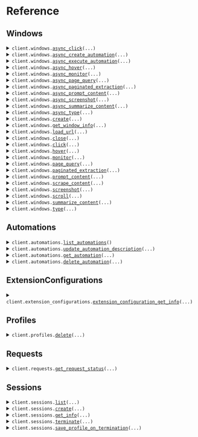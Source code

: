 # Reference
## Windows
<details><summary><code>client.windows.<a href="src/airtop/windows/client.py">async_click</a>(...)</code></summary>
<dl>
<dd>

#### 📝 Description

<dl>
<dd>

<dl>
<dd>

Execute a click interaction in a specific browser window asynchronously
</dd>
</dl>
</dd>
</dl>

#### 🔌 Usage

<dl>
<dd>

<dl>
<dd>

```python
from airtop import Airtop

client = Airtop(
    api_key="YOUR_API_KEY",
)
client.windows.async_click(
    session_id="6aac6f73-bd89-4a76-ab32-5a6c422e8b0b",
    window_id="0334da2a-91b0-42c5-6156-76a5eba87430",
    element_description="The login button",
)

```
</dd>
</dl>
</dd>
</dl>

#### ⚙️ Parameters

<dl>
<dd>

<dl>
<dd>

**session_id:** `str` — The session id for the window.
    
</dd>
</dl>

<dl>
<dd>

**window_id:** `str` — The Airtop window id of the browser window.
    
</dd>
</dl>

<dl>
<dd>

**element_description:** `str` — A natural language description of the element to click.
    
</dd>
</dl>

<dl>
<dd>

**async_:** `typing.Optional[AsyncConfig]` — Async configuration options.
    
</dd>
</dl>

<dl>
<dd>

**client_request_id:** `typing.Optional[str]` 
    
</dd>
</dl>

<dl>
<dd>

**configuration:** `typing.Optional[ClickConfig]` — Request configuration
    
</dd>
</dl>

<dl>
<dd>

**cost_threshold_credits:** `typing.Optional[int]` — A credit threshold that, once exceeded, will cause the operation to be cancelled. Note that this is *not* a hard limit, but a threshold that is checked periodically during the course of fulfilling the request. A default threshold is used if not specified, but you can use this option to increase or decrease as needed. Set to 0 to disable this feature entirely (not recommended).
    
</dd>
</dl>

<dl>
<dd>

**time_threshold_seconds:** `typing.Optional[int]` 

A time threshold in seconds that, once exceeded, will cause the operation to be cancelled. Note that this is *not* a hard limit, but a threshold that is checked periodically during the course of fulfilling the request. A default threshold is used if not specified, but you can use this option to increase or decrease as needed. Set to 0 to disable this feature entirely (not recommended).

This setting does not extend the maximum session duration provided at the time of session creation.
    
</dd>
</dl>

<dl>
<dd>

**wait_for_navigation:** `typing.Optional[bool]` — If true, Airtop AI will wait for the navigation to complete after clicking the element.
    
</dd>
</dl>

<dl>
<dd>

**request_options:** `typing.Optional[RequestOptions]` — Request-specific configuration.
    
</dd>
</dl>
</dd>
</dl>


</dd>
</dl>
</details>

<details><summary><code>client.windows.<a href="src/airtop/windows/client.py">async_create_automation</a>(...)</code></summary>
<dl>
<dd>

#### 📝 Description

<dl>
<dd>

<dl>
<dd>

Create an automation of a browser window asynchronously
</dd>
</dl>
</dd>
</dl>

#### 🔌 Usage

<dl>
<dd>

<dl>
<dd>

```python
from airtop import Airtop

client = Airtop(
    api_key="YOUR_API_KEY",
)
client.windows.async_create_automation(
    session_id="6aac6f73-bd89-4a76-ab32-5a6c422e8b0b",
    window_id="0334da2a-91b0-42c5-6156-76a5eba87430",
)

```
</dd>
</dl>
</dd>
</dl>

#### ⚙️ Parameters

<dl>
<dd>

<dl>
<dd>

**session_id:** `str` — The session id for the window.
    
</dd>
</dl>

<dl>
<dd>

**window_id:** `str` — The Airtop window id of the browser window.
    
</dd>
</dl>

<dl>
<dd>

**async_:** `typing.Optional[AsyncConfig]` — Async configuration options.
    
</dd>
</dl>

<dl>
<dd>

**client_request_id:** `typing.Optional[str]` 
    
</dd>
</dl>

<dl>
<dd>

**configuration:** `typing.Optional[CreateAutomationRequestBodyConfiguration]` — Request configuration
    
</dd>
</dl>

<dl>
<dd>

**cost_threshold_credits:** `typing.Optional[int]` — A credit threshold that, once exceeded, will cause the operation to be cancelled. Note that this is *not* a hard limit, but a threshold that is checked periodically during the course of fulfilling the request. A default threshold is used if not specified, but you can use this option to increase or decrease as needed. Set to 0 to disable this feature entirely (not recommended).
    
</dd>
</dl>

<dl>
<dd>

**time_threshold_seconds:** `typing.Optional[int]` 

A time threshold in seconds that, once exceeded, will cause the operation to be cancelled. Note that this is *not* a hard limit, but a threshold that is checked periodically during the course of fulfilling the request. A default threshold is used if not specified, but you can use this option to increase or decrease as needed. Set to 0 to disable this feature entirely (not recommended).

This setting does not extend the maximum session duration provided at the time of session creation.
    
</dd>
</dl>

<dl>
<dd>

**request_options:** `typing.Optional[RequestOptions]` — Request-specific configuration.
    
</dd>
</dl>
</dd>
</dl>


</dd>
</dl>
</details>

<details><summary><code>client.windows.<a href="src/airtop/windows/client.py">async_execute_automation</a>(...)</code></summary>
<dl>
<dd>

#### 📝 Description

<dl>
<dd>

<dl>
<dd>

Execute an automation of a browser window asynchronously
</dd>
</dl>
</dd>
</dl>

#### 🔌 Usage

<dl>
<dd>

<dl>
<dd>

```python
from airtop import Airtop

client = Airtop(
    api_key="YOUR_API_KEY",
)
client.windows.async_execute_automation(
    session_id="6aac6f73-bd89-4a76-ab32-5a6c422e8b0b",
    window_id="0334da2a-91b0-42c5-6156-76a5eba87430",
    automation_id="automationId",
)

```
</dd>
</dl>
</dd>
</dl>

#### ⚙️ Parameters

<dl>
<dd>

<dl>
<dd>

**session_id:** `str` — The session id for the window.
    
</dd>
</dl>

<dl>
<dd>

**window_id:** `str` — The Airtop window id of the browser window.
    
</dd>
</dl>

<dl>
<dd>

**automation_id:** `str` — The ID of the automation to execute
    
</dd>
</dl>

<dl>
<dd>

**async_:** `typing.Optional[AsyncConfig]` — Async configuration options.
    
</dd>
</dl>

<dl>
<dd>

**client_request_id:** `typing.Optional[str]` 
    
</dd>
</dl>

<dl>
<dd>

**cost_threshold_credits:** `typing.Optional[int]` — A credit threshold that, once exceeded, will cause the operation to be cancelled. Note that this is *not* a hard limit, but a threshold that is checked periodically during the course of fulfilling the request. A default threshold is used if not specified, but you can use this option to increase or decrease as needed. Set to 0 to disable this feature entirely (not recommended).
    
</dd>
</dl>

<dl>
<dd>

**parameters:** `typing.Optional[typing.Dict[str, typing.Optional[typing.Any]]]` — Optional parameters to pass to the automation execution
    
</dd>
</dl>

<dl>
<dd>

**time_threshold_seconds:** `typing.Optional[int]` 

A time threshold in seconds that, once exceeded, will cause the operation to be cancelled. Note that this is *not* a hard limit, but a threshold that is checked periodically during the course of fulfilling the request. A default threshold is used if not specified, but you can use this option to increase or decrease as needed. Set to 0 to disable this feature entirely (not recommended).

This setting does not extend the maximum session duration provided at the time of session creation.
    
</dd>
</dl>

<dl>
<dd>

**request_options:** `typing.Optional[RequestOptions]` — Request-specific configuration.
    
</dd>
</dl>
</dd>
</dl>


</dd>
</dl>
</details>

<details><summary><code>client.windows.<a href="src/airtop/windows/client.py">async_hover</a>(...)</code></summary>
<dl>
<dd>

#### 🔌 Usage

<dl>
<dd>

<dl>
<dd>

```python
from airtop import Airtop

client = Airtop(
    api_key="YOUR_API_KEY",
)
client.windows.async_hover(
    session_id="6aac6f73-bd89-4a76-ab32-5a6c422e8b0b",
    window_id="0334da2a-91b0-42c5-6156-76a5eba87430",
    element_description="The search box input in the top right corner",
)

```
</dd>
</dl>
</dd>
</dl>

#### ⚙️ Parameters

<dl>
<dd>

<dl>
<dd>

**session_id:** `str` — The session id for the window.
    
</dd>
</dl>

<dl>
<dd>

**window_id:** `str` — The Airtop window id of the browser window.
    
</dd>
</dl>

<dl>
<dd>

**element_description:** `str` — A natural language description of where to hover (e.g. 'the search box', 'username field'). The interaction will be aborted if the target element cannot be found.
    
</dd>
</dl>

<dl>
<dd>

**async_:** `typing.Optional[AsyncConfig]` — Async configuration options.
    
</dd>
</dl>

<dl>
<dd>

**client_request_id:** `typing.Optional[str]` 
    
</dd>
</dl>

<dl>
<dd>

**configuration:** `typing.Optional[MicroInteractionConfig]` — Request configuration
    
</dd>
</dl>

<dl>
<dd>

**cost_threshold_credits:** `typing.Optional[int]` — A credit threshold that, once exceeded, will cause the operation to be cancelled. Note that this is *not* a hard limit, but a threshold that is checked periodically during the course of fulfilling the request. A default threshold is used if not specified, but you can use this option to increase or decrease as needed. Set to 0 to disable this feature entirely (not recommended).
    
</dd>
</dl>

<dl>
<dd>

**time_threshold_seconds:** `typing.Optional[int]` 

A time threshold in seconds that, once exceeded, will cause the operation to be cancelled. Note that this is *not* a hard limit, but a threshold that is checked periodically during the course of fulfilling the request. A default threshold is used if not specified, but you can use this option to increase or decrease as needed. Set to 0 to disable this feature entirely (not recommended).

This setting does not extend the maximum session duration provided at the time of session creation.
    
</dd>
</dl>

<dl>
<dd>

**request_options:** `typing.Optional[RequestOptions]` — Request-specific configuration.
    
</dd>
</dl>
</dd>
</dl>


</dd>
</dl>
</details>

<details><summary><code>client.windows.<a href="src/airtop/windows/client.py">async_monitor</a>(...)</code></summary>
<dl>
<dd>

#### 🔌 Usage

<dl>
<dd>

<dl>
<dd>

```python
from airtop import Airtop

client = Airtop(
    api_key="YOUR_API_KEY",
)
client.windows.async_monitor(
    session_id="6aac6f73-bd89-4a76-ab32-5a6c422e8b0b",
    window_id="0334da2a-91b0-42c5-6156-76a5eba87430",
)

```
</dd>
</dl>
</dd>
</dl>

#### ⚙️ Parameters

<dl>
<dd>

<dl>
<dd>

**session_id:** `str` — The session id for the window.
    
</dd>
</dl>

<dl>
<dd>

**window_id:** `str` — The Airtop window id of the browser window.
    
</dd>
</dl>

<dl>
<dd>

**async_:** `typing.Optional[AsyncConfig]` — Async configuration options.
    
</dd>
</dl>

<dl>
<dd>

**client_request_id:** `typing.Optional[str]` 
    
</dd>
</dl>

<dl>
<dd>

**condition:** `typing.Optional[str]` — A natural language description of the condition to monitor for in the browser window. Required when monitorType is 'interval'.
    
</dd>
</dl>

<dl>
<dd>

**configuration:** `typing.Optional[MonitorConfig]` — Monitor configuration. If not specified, defaults to an interval monitor with a 5 second interval.
    
</dd>
</dl>

<dl>
<dd>

**cost_threshold_credits:** `typing.Optional[int]` — A credit threshold that, once exceeded, will cause the operation to be cancelled. Note that this is *not* a hard limit, but a threshold that is checked periodically during the course of fulfilling the request. A default threshold is used if not specified, but you can use this option to increase or decrease as needed. Set to 0 to disable this feature entirely (not recommended).
    
</dd>
</dl>

<dl>
<dd>

**selector:** `typing.Optional[str]` — The selector to wait for. Required when monitorType is 'selector'.
    
</dd>
</dl>

<dl>
<dd>

**time_threshold_seconds:** `typing.Optional[int]` 

A time threshold in seconds that, once exceeded, will cause the operation to be cancelled. Note that this is *not* a hard limit, but a threshold that is checked periodically during the course of fulfilling the request. A default threshold is used if not specified, but you can use this option to increase or decrease as needed. Set to 0 to disable this feature entirely (not recommended).

This setting does not extend the maximum session duration provided at the time of session creation.
    
</dd>
</dl>

<dl>
<dd>

**request_options:** `typing.Optional[RequestOptions]` — Request-specific configuration.
    
</dd>
</dl>
</dd>
</dl>


</dd>
</dl>
</details>

<details><summary><code>client.windows.<a href="src/airtop/windows/client.py">async_page_query</a>(...)</code></summary>
<dl>
<dd>

#### 🔌 Usage

<dl>
<dd>

<dl>
<dd>

```python
from airtop import Airtop

client = Airtop(
    api_key="YOUR_API_KEY",
)
client.windows.async_page_query(
    session_id="6aac6f73-bd89-4a76-ab32-5a6c422e8b0b",
    window_id="0334da2a-91b0-42c5-6156-76a5eba87430",
    prompt="What is the main idea of this page?",
)

```
</dd>
</dl>
</dd>
</dl>

#### ⚙️ Parameters

<dl>
<dd>

<dl>
<dd>

**session_id:** `str` — The session id for the window.
    
</dd>
</dl>

<dl>
<dd>

**window_id:** `str` — The Airtop window id of the browser window.
    
</dd>
</dl>

<dl>
<dd>

**prompt:** `str` — The prompt to submit about the content in the browser window.
    
</dd>
</dl>

<dl>
<dd>

**async_:** `typing.Optional[AsyncConfig]` — Async configuration options.
    
</dd>
</dl>

<dl>
<dd>

**client_request_id:** `typing.Optional[str]` 
    
</dd>
</dl>

<dl>
<dd>

**configuration:** `typing.Optional[PageQueryConfig]` — Request configuration
    
</dd>
</dl>

<dl>
<dd>

**cost_threshold_credits:** `typing.Optional[int]` — A credit threshold that, once exceeded, will cause the operation to be cancelled. Note that this is *not* a hard limit, but a threshold that is checked periodically during the course of fulfilling the request. A default threshold is used if not specified, but you can use this option to increase or decrease as needed. Set to 0 to disable this feature entirely (not recommended).
    
</dd>
</dl>

<dl>
<dd>

**follow_pagination_links:** `typing.Optional[bool]` — Make a best effort attempt to load more content items than are originally displayed on the page, e.g. by following pagination links, clicking controls to load more content, utilizing infinite scrolling, etc. This can be quite a bit more costly, but may be necessary for sites that require additional interaction to show the needed results. You can provide constraints in your prompt (e.g. on the total number of pages or results to consider).
    
</dd>
</dl>

<dl>
<dd>

**time_threshold_seconds:** `typing.Optional[int]` 

A time threshold in seconds that, once exceeded, will cause the operation to be cancelled. Note that this is *not* a hard limit, but a threshold that is checked periodically during the course of fulfilling the request. A default threshold is used if not specified, but you can use this option to increase or decrease as needed. Set to 0 to disable this feature entirely (not recommended).

This setting does not extend the maximum session duration provided at the time of session creation.
    
</dd>
</dl>

<dl>
<dd>

**request_options:** `typing.Optional[RequestOptions]` — Request-specific configuration.
    
</dd>
</dl>
</dd>
</dl>


</dd>
</dl>
</details>

<details><summary><code>client.windows.<a href="src/airtop/windows/client.py">async_paginated_extraction</a>(...)</code></summary>
<dl>
<dd>

#### 🔌 Usage

<dl>
<dd>

<dl>
<dd>

```python
from airtop import Airtop

client = Airtop(
    api_key="YOUR_API_KEY",
)
client.windows.async_paginated_extraction(
    session_id="6aac6f73-bd89-4a76-ab32-5a6c422e8b0b",
    window_id="0334da2a-91b0-42c5-6156-76a5eba87430",
    prompt="This site contains a list of results about <provide details about the list>. Navigate through 3 pages of results and return the title and <provide details about the data you want to extract> about each result in this list.",
)

```
</dd>
</dl>
</dd>
</dl>

#### ⚙️ Parameters

<dl>
<dd>

<dl>
<dd>

**session_id:** `str` — The session id for the window.
    
</dd>
</dl>

<dl>
<dd>

**window_id:** `str` — The Airtop window id of the browser window.
    
</dd>
</dl>

<dl>
<dd>

**prompt:** `str` — A prompt providing the Airtop AI model with additional direction or constraints about the page and the details you want to extract from the page.
    
</dd>
</dl>

<dl>
<dd>

**async_:** `typing.Optional[AsyncConfig]` — Async configuration options.
    
</dd>
</dl>

<dl>
<dd>

**client_request_id:** `typing.Optional[str]` 
    
</dd>
</dl>

<dl>
<dd>

**configuration:** `typing.Optional[PaginatedExtractionConfig]` — Request configuration
    
</dd>
</dl>

<dl>
<dd>

**cost_threshold_credits:** `typing.Optional[int]` — A credit threshold that, once exceeded, will cause the operation to be cancelled. Note that this is *not* a hard limit, but a threshold that is checked periodically during the course of fulfilling the request. A default threshold is used if not specified, but you can use this option to increase or decrease as needed. Set to 0 to disable this feature entirely (not recommended).
    
</dd>
</dl>

<dl>
<dd>

**time_threshold_seconds:** `typing.Optional[int]` 

A time threshold in seconds that, once exceeded, will cause the operation to be cancelled. Note that this is *not* a hard limit, but a threshold that is checked periodically during the course of fulfilling the request. A default threshold is used if not specified, but you can use this option to increase or decrease as needed. Set to 0 to disable this feature entirely (not recommended).

This setting does not extend the maximum session duration provided at the time of session creation.
    
</dd>
</dl>

<dl>
<dd>

**request_options:** `typing.Optional[RequestOptions]` — Request-specific configuration.
    
</dd>
</dl>
</dd>
</dl>


</dd>
</dl>
</details>

<details><summary><code>client.windows.<a href="src/airtop/windows/client.py">async_prompt_content</a>(...)</code></summary>
<dl>
<dd>

#### 📝 Description

<dl>
<dd>

<dl>
<dd>

This endpoint is deprecated. Please use the `pageQuery` endpoint instead.
</dd>
</dl>
</dd>
</dl>

#### 🔌 Usage

<dl>
<dd>

<dl>
<dd>

```python
from airtop import Airtop

client = Airtop(
    api_key="YOUR_API_KEY",
)
client.windows.async_prompt_content(
    session_id="6aac6f73-bd89-4a76-ab32-5a6c422e8b0b",
    window_id="0334da2a-91b0-42c5-6156-76a5eba87430",
    prompt="What is the main idea of this page?",
)

```
</dd>
</dl>
</dd>
</dl>

#### ⚙️ Parameters

<dl>
<dd>

<dl>
<dd>

**session_id:** `str` — The session id for the window.
    
</dd>
</dl>

<dl>
<dd>

**window_id:** `str` — The Airtop window id of the browser window.
    
</dd>
</dl>

<dl>
<dd>

**prompt:** `str` — The prompt to submit about the content in the browser window.
    
</dd>
</dl>

<dl>
<dd>

**async_:** `typing.Optional[AsyncConfig]` — Async configuration options.
    
</dd>
</dl>

<dl>
<dd>

**client_request_id:** `typing.Optional[str]` 
    
</dd>
</dl>

<dl>
<dd>

**configuration:** `typing.Optional[PageQueryConfig]` — Request configuration
    
</dd>
</dl>

<dl>
<dd>

**cost_threshold_credits:** `typing.Optional[int]` — A credit threshold that, once exceeded, will cause the operation to be cancelled. Note that this is *not* a hard limit, but a threshold that is checked periodically during the course of fulfilling the request. A default threshold is used if not specified, but you can use this option to increase or decrease as needed. Set to 0 to disable this feature entirely (not recommended).
    
</dd>
</dl>

<dl>
<dd>

**follow_pagination_links:** `typing.Optional[bool]` — Make a best effort attempt to load more content items than are originally displayed on the page, e.g. by following pagination links, clicking controls to load more content, utilizing infinite scrolling, etc. This can be quite a bit more costly, but may be necessary for sites that require additional interaction to show the needed results. You can provide constraints in your prompt (e.g. on the total number of pages or results to consider).
    
</dd>
</dl>

<dl>
<dd>

**time_threshold_seconds:** `typing.Optional[int]` 

A time threshold in seconds that, once exceeded, will cause the operation to be cancelled. Note that this is *not* a hard limit, but a threshold that is checked periodically during the course of fulfilling the request. A default threshold is used if not specified, but you can use this option to increase or decrease as needed. Set to 0 to disable this feature entirely (not recommended).

This setting does not extend the maximum session duration provided at the time of session creation.
    
</dd>
</dl>

<dl>
<dd>

**request_options:** `typing.Optional[RequestOptions]` — Request-specific configuration.
    
</dd>
</dl>
</dd>
</dl>


</dd>
</dl>
</details>

<details><summary><code>client.windows.<a href="src/airtop/windows/client.py">async_screenshot</a>(...)</code></summary>
<dl>
<dd>

#### 📝 Description

<dl>
<dd>

<dl>
<dd>

Take a screenshot of the current viewport of a browser window asynchronously
</dd>
</dl>
</dd>
</dl>

#### 🔌 Usage

<dl>
<dd>

<dl>
<dd>

```python
from airtop import Airtop

client = Airtop(
    api_key="YOUR_API_KEY",
)
client.windows.async_screenshot(
    session_id="6aac6f73-bd89-4a76-ab32-5a6c422e8b0b",
    window_id="0334da2a-91b0-42c5-6156-76a5eba87430",
)

```
</dd>
</dl>
</dd>
</dl>

#### ⚙️ Parameters

<dl>
<dd>

<dl>
<dd>

**session_id:** `str` — The session id for the window.
    
</dd>
</dl>

<dl>
<dd>

**window_id:** `str` — The Airtop window id of the browser window.
    
</dd>
</dl>

<dl>
<dd>

**async_:** `typing.Optional[AsyncConfig]` — Async configuration options.
    
</dd>
</dl>

<dl>
<dd>

**client_request_id:** `typing.Optional[str]` 
    
</dd>
</dl>

<dl>
<dd>

**configuration:** `typing.Optional[ScreenshotRequestConfig]` — Request configuration
    
</dd>
</dl>

<dl>
<dd>

**cost_threshold_credits:** `typing.Optional[int]` — A credit threshold that, once exceeded, will cause the operation to be cancelled. Note that this is *not* a hard limit, but a threshold that is checked periodically during the course of fulfilling the request. A default threshold is used if not specified, but you can use this option to increase or decrease as needed. Set to 0 to disable this feature entirely (not recommended).
    
</dd>
</dl>

<dl>
<dd>

**time_threshold_seconds:** `typing.Optional[int]` 

A time threshold in seconds that, once exceeded, will cause the operation to be cancelled. Note that this is *not* a hard limit, but a threshold that is checked periodically during the course of fulfilling the request. A default threshold is used if not specified, but you can use this option to increase or decrease as needed. Set to 0 to disable this feature entirely (not recommended).

This setting does not extend the maximum session duration provided at the time of session creation.
    
</dd>
</dl>

<dl>
<dd>

**request_options:** `typing.Optional[RequestOptions]` — Request-specific configuration.
    
</dd>
</dl>
</dd>
</dl>


</dd>
</dl>
</details>

<details><summary><code>client.windows.<a href="src/airtop/windows/client.py">async_summarize_content</a>(...)</code></summary>
<dl>
<dd>

#### 📝 Description

<dl>
<dd>

<dl>
<dd>

This endpoint is deprecated. Please use the `pageQuery` endpoint and ask for a summary in the prompt instead.
</dd>
</dl>
</dd>
</dl>

#### 🔌 Usage

<dl>
<dd>

<dl>
<dd>

```python
from airtop import Airtop

client = Airtop(
    api_key="YOUR_API_KEY",
)
client.windows.async_summarize_content(
    session_id="6aac6f73-bd89-4a76-ab32-5a6c422e8b0b",
    window_id="0334da2a-91b0-42c5-6156-76a5eba87430",
)

```
</dd>
</dl>
</dd>
</dl>

#### ⚙️ Parameters

<dl>
<dd>

<dl>
<dd>

**session_id:** `str` — The session id for the window.
    
</dd>
</dl>

<dl>
<dd>

**window_id:** `str` — The Airtop window id of the browser window to summarize.
    
</dd>
</dl>

<dl>
<dd>

**async_:** `typing.Optional[AsyncConfig]` — Async configuration options.
    
</dd>
</dl>

<dl>
<dd>

**client_request_id:** `typing.Optional[str]` 
    
</dd>
</dl>

<dl>
<dd>

**configuration:** `typing.Optional[SummaryConfig]` — Request configuration
    
</dd>
</dl>

<dl>
<dd>

**cost_threshold_credits:** `typing.Optional[int]` — A credit threshold that, once exceeded, will cause the operation to be cancelled. Note that this is *not* a hard limit, but a threshold that is checked periodically during the course of fulfilling the request. A default threshold is used if not specified, but you can use this option to increase or decrease as needed. Set to 0 to disable this feature entirely (not recommended).
    
</dd>
</dl>

<dl>
<dd>

**prompt:** `typing.Optional[str]` — An optional prompt providing the Airtop AI model with additional direction or constraints about the summary (such as desired length).
    
</dd>
</dl>

<dl>
<dd>

**time_threshold_seconds:** `typing.Optional[int]` 

A time threshold in seconds that, once exceeded, will cause the operation to be cancelled. Note that this is *not* a hard limit, but a threshold that is checked periodically during the course of fulfilling the request. A default threshold is used if not specified, but you can use this option to increase or decrease as needed. Set to 0 to disable this feature entirely (not recommended).

This setting does not extend the maximum session duration provided at the time of session creation.
    
</dd>
</dl>

<dl>
<dd>

**request_options:** `typing.Optional[RequestOptions]` — Request-specific configuration.
    
</dd>
</dl>
</dd>
</dl>


</dd>
</dl>
</details>

<details><summary><code>client.windows.<a href="src/airtop/windows/client.py">async_type</a>(...)</code></summary>
<dl>
<dd>

#### 🔌 Usage

<dl>
<dd>

<dl>
<dd>

```python
from airtop import Airtop

client = Airtop(
    api_key="YOUR_API_KEY",
)
client.windows.async_type(
    session_id="6aac6f73-bd89-4a76-ab32-5a6c422e8b0b",
    window_id="0334da2a-91b0-42c5-6156-76a5eba87430",
    text="Example text",
)

```
</dd>
</dl>
</dd>
</dl>

#### ⚙️ Parameters

<dl>
<dd>

<dl>
<dd>

**session_id:** `str` — The session id for the window.
    
</dd>
</dl>

<dl>
<dd>

**window_id:** `str` — The Airtop window id of the browser window.
    
</dd>
</dl>

<dl>
<dd>

**text:** `str` — The text to type into the browser window.
    
</dd>
</dl>

<dl>
<dd>

**async_:** `typing.Optional[AsyncConfig]` — Async configuration options.
    
</dd>
</dl>

<dl>
<dd>

**clear_input_field:** `typing.Optional[bool]` — If true, and an HTML input field is active, clears the input field before typing the text.
    
</dd>
</dl>

<dl>
<dd>

**client_request_id:** `typing.Optional[str]` 
    
</dd>
</dl>

<dl>
<dd>

**configuration:** `typing.Optional[MicroInteractionConfig]` — Request configuration
    
</dd>
</dl>

<dl>
<dd>

**cost_threshold_credits:** `typing.Optional[int]` — A credit threshold that, once exceeded, will cause the operation to be cancelled. Note that this is *not* a hard limit, but a threshold that is checked periodically during the course of fulfilling the request. A default threshold is used if not specified, but you can use this option to increase or decrease as needed. Set to 0 to disable this feature entirely (not recommended).
    
</dd>
</dl>

<dl>
<dd>

**element_description:** `typing.Optional[str]` — A natural language description of where to type (e.g. 'the search box', 'username field'). The interaction will be aborted if the target element cannot be found.
    
</dd>
</dl>

<dl>
<dd>

**press_enter_key:** `typing.Optional[bool]` — If true, simulates pressing the Enter key after typing the text.
    
</dd>
</dl>

<dl>
<dd>

**press_tab_key:** `typing.Optional[bool]` — If true, simulates pressing the Tab key after typing the text. Note that the tab key will be pressed after the Enter key if both options are configured.
    
</dd>
</dl>

<dl>
<dd>

**time_threshold_seconds:** `typing.Optional[int]` 

A time threshold in seconds that, once exceeded, will cause the operation to be cancelled. Note that this is *not* a hard limit, but a threshold that is checked periodically during the course of fulfilling the request. A default threshold is used if not specified, but you can use this option to increase or decrease as needed. Set to 0 to disable this feature entirely (not recommended).

This setting does not extend the maximum session duration provided at the time of session creation.
    
</dd>
</dl>

<dl>
<dd>

**wait_for_navigation:** `typing.Optional[bool]` — If true, Airtop AI will wait for the navigation to complete after clicking the element.
    
</dd>
</dl>

<dl>
<dd>

**request_options:** `typing.Optional[RequestOptions]` — Request-specific configuration.
    
</dd>
</dl>
</dd>
</dl>


</dd>
</dl>
</details>

<details><summary><code>client.windows.<a href="src/airtop/windows/client.py">create</a>(...)</code></summary>
<dl>
<dd>

#### 📝 Description

<dl>
<dd>

<dl>
<dd>

Creates a new browser window in a session. Optionally, you can specify a url to load on the window upon creation.
</dd>
</dl>
</dd>
</dl>

#### 🔌 Usage

<dl>
<dd>

<dl>
<dd>

```python
from airtop import Airtop

client = Airtop(
    api_key="YOUR_API_KEY",
)
client.windows.create(
    session_id="6aac6f73-bd89-4a76-ab32-5a6c422e8b0b",
)

```
</dd>
</dl>
</dd>
</dl>

#### ⚙️ Parameters

<dl>
<dd>

<dl>
<dd>

**session_id:** `str` — ID of the session that owns the window.
    
</dd>
</dl>

<dl>
<dd>

**screen_resolution:** `typing.Optional[str]` — Affects the live view configuration. By default, a live view will fill the parent frame (or local window if loaded directly) when initially loaded, causing the browser window to be resized to match. This parameter can be used to instead configure the returned liveViewUrl so that the live view is loaded with fixed dimensions (e.g. 1280x720), resizing the browser window to match, and then disallows any further resizing from the live view.
    
</dd>
</dl>

<dl>
<dd>

**url:** `typing.Optional[str]` — Initial url to navigate to
    
</dd>
</dl>

<dl>
<dd>

**wait_until:** `typing.Optional[CreateWindowInputV1BodyWaitUntil]` — Wait until the specified loading event occurs. Defaults to 'load', which waits until the page dom and it's assets have loaded. 'domContentLoaded' will wait until the dom has loaded, 'complete' will wait until the page and all it's iframes have loaded it's dom and assets. 'noWait' will not wait for any loading event and will return immediately.
    
</dd>
</dl>

<dl>
<dd>

**wait_until_timeout_seconds:** `typing.Optional[int]` — Maximum time in seconds to wait for the specified loading event to occur before timing out.
    
</dd>
</dl>

<dl>
<dd>

**request_options:** `typing.Optional[RequestOptions]` — Request-specific configuration.
    
</dd>
</dl>
</dd>
</dl>


</dd>
</dl>
</details>

<details><summary><code>client.windows.<a href="src/airtop/windows/client.py">get_window_info</a>(...)</code></summary>
<dl>
<dd>

#### 📝 Description

<dl>
<dd>

<dl>
<dd>

Get information about a browser window in a session, including the live view url.
</dd>
</dl>
</dd>
</dl>

#### 🔌 Usage

<dl>
<dd>

<dl>
<dd>

```python
from airtop import Airtop

client = Airtop(
    api_key="YOUR_API_KEY",
)
client.windows.get_window_info(
    session_id="6aac6f73-bd89-4a76-ab32-5a6c422e8b0b",
    window_id="7334da2a-91b0-42c5-6156-76a5eba87430",
    screen_resolution="1280x720",
)

```
</dd>
</dl>
</dd>
</dl>

#### ⚙️ Parameters

<dl>
<dd>

<dl>
<dd>

**session_id:** `str` — ID of the session that owns the window.
    
</dd>
</dl>

<dl>
<dd>

**window_id:** `str` — ID of the browser window, which can either be a normal AirTop windowId or a [CDP TargetId](https://chromedevtools.github.io/devtools-protocol/tot/Target/#type-TargetID) from a browser automation library like Puppeteer (typically associated with the page or main frame). Our SDKs will handle retrieving a TargetId for you from various popular browser automation libraries, but we also have details in our guides on how to do it manually.
    
</dd>
</dl>

<dl>
<dd>

**include_navigation_bar:** `typing.Optional[bool]` — Affects the live view configuration. A navigation bar is not shown in the live view of a browser by default. Set this to true to configure the returned liveViewUrl so that a navigation bar is rendered, allowing users to easily navigate the browser to other pages from the live view.
    
</dd>
</dl>

<dl>
<dd>

**disable_resize:** `typing.Optional[bool]` — Affects the live view configuration. Set to true to configure the returned liveViewUrl so that the ability to resize the browser window from the live view is disabled (resizing is allowed by default). Note that, at initial load, the live view will automatically fill the parent frame (or local window if loaded directly) and cause the browser window to be resized to match. This parameter does not affect that initial load behavior. See screenResolution for a way to set a fixed size for the live view.
    
</dd>
</dl>

<dl>
<dd>

**screen_resolution:** `typing.Optional[str]` — Affects the live view configuration. By default, a live view will fill the parent frame (or local window if loaded directly) when initially loaded, causing the browser window to be resized to match. This parameter can be used to instead configure the returned liveViewUrl so that the live view is loaded with fixed dimensions (e.g. 1280x720), resizing the browser window to match, and then disallows any further resizing from the live view.
    
</dd>
</dl>

<dl>
<dd>

**request_options:** `typing.Optional[RequestOptions]` — Request-specific configuration.
    
</dd>
</dl>
</dd>
</dl>


</dd>
</dl>
</details>

<details><summary><code>client.windows.<a href="src/airtop/windows/client.py">load_url</a>(...)</code></summary>
<dl>
<dd>

#### 📝 Description

<dl>
<dd>

<dl>
<dd>

Loads a specified url on a given window
</dd>
</dl>
</dd>
</dl>

#### 🔌 Usage

<dl>
<dd>

<dl>
<dd>

```python
from airtop import Airtop

client = Airtop(
    api_key="YOUR_API_KEY",
)
client.windows.load_url(
    session_id="6aac6f73-bd89-4a76-ab32-5a6c422e8b0b",
    window_id="7334da2a-91b0-42c5-6156-76a5eba87430",
    url="https://www.airtop.ai",
)

```
</dd>
</dl>
</dd>
</dl>

#### ⚙️ Parameters

<dl>
<dd>

<dl>
<dd>

**session_id:** `str` — ID of the session that owns the window.
    
</dd>
</dl>

<dl>
<dd>

**window_id:** `str` — Airtop window ID of the browser window.
    
</dd>
</dl>

<dl>
<dd>

**url:** `str` — Url to navigate to
    
</dd>
</dl>

<dl>
<dd>

**wait_until:** `typing.Optional[WindowLoadUrlV1BodyWaitUntil]` — Wait until the specified loading event occurs. Defaults to 'load', which waits until the page dom and it's assets have loaded. 'domContentLoaded' will wait until the dom has loaded, 'complete' will wait until the page and all it's iframes have loaded it's dom and assets. 'noWait' will not wait for any loading event and will return immediately.
    
</dd>
</dl>

<dl>
<dd>

**wait_until_timeout_seconds:** `typing.Optional[int]` — Maximum time in seconds to wait for the specified loading event to occur before timing out.
    
</dd>
</dl>

<dl>
<dd>

**request_options:** `typing.Optional[RequestOptions]` — Request-specific configuration.
    
</dd>
</dl>
</dd>
</dl>


</dd>
</dl>
</details>

<details><summary><code>client.windows.<a href="src/airtop/windows/client.py">close</a>(...)</code></summary>
<dl>
<dd>

#### 📝 Description

<dl>
<dd>

<dl>
<dd>

Closes a browser window in a session
</dd>
</dl>
</dd>
</dl>

#### 🔌 Usage

<dl>
<dd>

<dl>
<dd>

```python
from airtop import Airtop

client = Airtop(
    api_key="YOUR_API_KEY",
)
client.windows.close(
    session_id="6aac6f73-bd89-4a76-ab32-5a6c422e8b0b",
    window_id="7334da2a-91b0-42c5-6156-76a5eba87430",
)

```
</dd>
</dl>
</dd>
</dl>

#### ⚙️ Parameters

<dl>
<dd>

<dl>
<dd>

**session_id:** `str` — ID of the session that owns the window.
    
</dd>
</dl>

<dl>
<dd>

**window_id:** `str` — Airtop window ID of the browser window.
    
</dd>
</dl>

<dl>
<dd>

**request_options:** `typing.Optional[RequestOptions]` — Request-specific configuration.
    
</dd>
</dl>
</dd>
</dl>


</dd>
</dl>
</details>

<details><summary><code>client.windows.<a href="src/airtop/windows/client.py">click</a>(...)</code></summary>
<dl>
<dd>

#### 📝 Description

<dl>
<dd>

<dl>
<dd>

Execute a click interaction in a specific browser window
</dd>
</dl>
</dd>
</dl>

#### 🔌 Usage

<dl>
<dd>

<dl>
<dd>

```python
from airtop import Airtop

client = Airtop(
    api_key="YOUR_API_KEY",
)
client.windows.click(
    session_id="6aac6f73-bd89-4a76-ab32-5a6c422e8b0b",
    window_id="0334da2a-91b0-42c5-6156-76a5eba87430",
    element_description="The login button",
)

```
</dd>
</dl>
</dd>
</dl>

#### ⚙️ Parameters

<dl>
<dd>

<dl>
<dd>

**session_id:** `str` — The session id for the window.
    
</dd>
</dl>

<dl>
<dd>

**window_id:** `str` — The Airtop window id of the browser window.
    
</dd>
</dl>

<dl>
<dd>

**element_description:** `str` — A natural language description of the element to click.
    
</dd>
</dl>

<dl>
<dd>

**client_request_id:** `typing.Optional[str]` 
    
</dd>
</dl>

<dl>
<dd>

**configuration:** `typing.Optional[ClickConfig]` — Request configuration
    
</dd>
</dl>

<dl>
<dd>

**cost_threshold_credits:** `typing.Optional[int]` — A credit threshold that, once exceeded, will cause the operation to be cancelled. Note that this is *not* a hard limit, but a threshold that is checked periodically during the course of fulfilling the request. A default threshold is used if not specified, but you can use this option to increase or decrease as needed. Set to 0 to disable this feature entirely (not recommended).
    
</dd>
</dl>

<dl>
<dd>

**time_threshold_seconds:** `typing.Optional[int]` 

A time threshold in seconds that, once exceeded, will cause the operation to be cancelled. Note that this is *not* a hard limit, but a threshold that is checked periodically during the course of fulfilling the request. A default threshold is used if not specified, but you can use this option to increase or decrease as needed. Set to 0 to disable this feature entirely (not recommended).

This setting does not extend the maximum session duration provided at the time of session creation.
    
</dd>
</dl>

<dl>
<dd>

**wait_for_navigation:** `typing.Optional[bool]` — If true, Airtop AI will wait for the navigation to complete after clicking the element.
    
</dd>
</dl>

<dl>
<dd>

**request_options:** `typing.Optional[RequestOptions]` — Request-specific configuration.
    
</dd>
</dl>
</dd>
</dl>


</dd>
</dl>
</details>

<details><summary><code>client.windows.<a href="src/airtop/windows/client.py">hover</a>(...)</code></summary>
<dl>
<dd>

#### 📝 Description

<dl>
<dd>

<dl>
<dd>

Execute a hover interaction in a specific browser window
</dd>
</dl>
</dd>
</dl>

#### 🔌 Usage

<dl>
<dd>

<dl>
<dd>

```python
from airtop import Airtop

client = Airtop(
    api_key="YOUR_API_KEY",
)
client.windows.hover(
    session_id="6aac6f73-bd89-4a76-ab32-5a6c422e8b0b",
    window_id="0334da2a-91b0-42c5-6156-76a5eba87430",
    element_description="The search box input in the top right corner",
)

```
</dd>
</dl>
</dd>
</dl>

#### ⚙️ Parameters

<dl>
<dd>

<dl>
<dd>

**session_id:** `str` — The session id for the window.
    
</dd>
</dl>

<dl>
<dd>

**window_id:** `str` — The Airtop window id of the browser window.
    
</dd>
</dl>

<dl>
<dd>

**element_description:** `str` — A natural language description of where to hover (e.g. 'the search box', 'username field'). The interaction will be aborted if the target element cannot be found.
    
</dd>
</dl>

<dl>
<dd>

**client_request_id:** `typing.Optional[str]` 
    
</dd>
</dl>

<dl>
<dd>

**configuration:** `typing.Optional[MicroInteractionConfig]` — Request configuration
    
</dd>
</dl>

<dl>
<dd>

**cost_threshold_credits:** `typing.Optional[int]` — A credit threshold that, once exceeded, will cause the operation to be cancelled. Note that this is *not* a hard limit, but a threshold that is checked periodically during the course of fulfilling the request. A default threshold is used if not specified, but you can use this option to increase or decrease as needed. Set to 0 to disable this feature entirely (not recommended).
    
</dd>
</dl>

<dl>
<dd>

**time_threshold_seconds:** `typing.Optional[int]` 

A time threshold in seconds that, once exceeded, will cause the operation to be cancelled. Note that this is *not* a hard limit, but a threshold that is checked periodically during the course of fulfilling the request. A default threshold is used if not specified, but you can use this option to increase or decrease as needed. Set to 0 to disable this feature entirely (not recommended).

This setting does not extend the maximum session duration provided at the time of session creation.
    
</dd>
</dl>

<dl>
<dd>

**request_options:** `typing.Optional[RequestOptions]` — Request-specific configuration.
    
</dd>
</dl>
</dd>
</dl>


</dd>
</dl>
</details>

<details><summary><code>client.windows.<a href="src/airtop/windows/client.py">monitor</a>(...)</code></summary>
<dl>
<dd>

#### 🔌 Usage

<dl>
<dd>

<dl>
<dd>

```python
from airtop import Airtop

client = Airtop(
    api_key="YOUR_API_KEY",
)
client.windows.monitor(
    session_id="6aac6f73-bd89-4a76-ab32-5a6c422e8b0b",
    window_id="0334da2a-91b0-42c5-6156-76a5eba87430",
)

```
</dd>
</dl>
</dd>
</dl>

#### ⚙️ Parameters

<dl>
<dd>

<dl>
<dd>

**session_id:** `str` — The session id for the window.
    
</dd>
</dl>

<dl>
<dd>

**window_id:** `str` — The Airtop window id of the browser window.
    
</dd>
</dl>

<dl>
<dd>

**client_request_id:** `typing.Optional[str]` 
    
</dd>
</dl>

<dl>
<dd>

**condition:** `typing.Optional[str]` — A natural language description of the condition to monitor for in the browser window. Required when monitorType is 'interval'.
    
</dd>
</dl>

<dl>
<dd>

**configuration:** `typing.Optional[MonitorConfig]` — Monitor configuration. If not specified, defaults to an interval monitor with a 5 second interval.
    
</dd>
</dl>

<dl>
<dd>

**cost_threshold_credits:** `typing.Optional[int]` — A credit threshold that, once exceeded, will cause the operation to be cancelled. Note that this is *not* a hard limit, but a threshold that is checked periodically during the course of fulfilling the request. A default threshold is used if not specified, but you can use this option to increase or decrease as needed. Set to 0 to disable this feature entirely (not recommended).
    
</dd>
</dl>

<dl>
<dd>

**selector:** `typing.Optional[str]` — The selector to wait for. Required when monitorType is 'selector'.
    
</dd>
</dl>

<dl>
<dd>

**time_threshold_seconds:** `typing.Optional[int]` 

A time threshold in seconds that, once exceeded, will cause the operation to be cancelled. Note that this is *not* a hard limit, but a threshold that is checked periodically during the course of fulfilling the request. A default threshold is used if not specified, but you can use this option to increase or decrease as needed. Set to 0 to disable this feature entirely (not recommended).

This setting does not extend the maximum session duration provided at the time of session creation.
    
</dd>
</dl>

<dl>
<dd>

**request_options:** `typing.Optional[RequestOptions]` — Request-specific configuration.
    
</dd>
</dl>
</dd>
</dl>


</dd>
</dl>
</details>

<details><summary><code>client.windows.<a href="src/airtop/windows/client.py">page_query</a>(...)</code></summary>
<dl>
<dd>

#### 📝 Description

<dl>
<dd>

<dl>
<dd>

Submit a prompt that queries the content of a specific browser window. You may extract content from the page, or ask a question about the page and allow the AI to answer it (ex. Is the user logged in?).
</dd>
</dl>
</dd>
</dl>

#### 🔌 Usage

<dl>
<dd>

<dl>
<dd>

```python
from airtop import Airtop

client = Airtop(
    api_key="YOUR_API_KEY",
)
client.windows.page_query(
    session_id="6aac6f73-bd89-4a76-ab32-5a6c422e8b0b",
    window_id="0334da2a-91b0-42c5-6156-76a5eba87430",
    prompt="What is the main idea of this page?",
)

```
</dd>
</dl>
</dd>
</dl>

#### ⚙️ Parameters

<dl>
<dd>

<dl>
<dd>

**session_id:** `str` — The session id for the window.
    
</dd>
</dl>

<dl>
<dd>

**window_id:** `str` — The Airtop window id of the browser window.
    
</dd>
</dl>

<dl>
<dd>

**prompt:** `str` — The prompt to submit about the content in the browser window.
    
</dd>
</dl>

<dl>
<dd>

**client_request_id:** `typing.Optional[str]` 
    
</dd>
</dl>

<dl>
<dd>

**configuration:** `typing.Optional[PageQueryConfig]` — Request configuration
    
</dd>
</dl>

<dl>
<dd>

**cost_threshold_credits:** `typing.Optional[int]` — A credit threshold that, once exceeded, will cause the operation to be cancelled. Note that this is *not* a hard limit, but a threshold that is checked periodically during the course of fulfilling the request. A default threshold is used if not specified, but you can use this option to increase or decrease as needed. Set to 0 to disable this feature entirely (not recommended).
    
</dd>
</dl>

<dl>
<dd>

**follow_pagination_links:** `typing.Optional[bool]` — Make a best effort attempt to load more content items than are originally displayed on the page, e.g. by following pagination links, clicking controls to load more content, utilizing infinite scrolling, etc. This can be quite a bit more costly, but may be necessary for sites that require additional interaction to show the needed results. You can provide constraints in your prompt (e.g. on the total number of pages or results to consider).
    
</dd>
</dl>

<dl>
<dd>

**time_threshold_seconds:** `typing.Optional[int]` 

A time threshold in seconds that, once exceeded, will cause the operation to be cancelled. Note that this is *not* a hard limit, but a threshold that is checked periodically during the course of fulfilling the request. A default threshold is used if not specified, but you can use this option to increase or decrease as needed. Set to 0 to disable this feature entirely (not recommended).

This setting does not extend the maximum session duration provided at the time of session creation.
    
</dd>
</dl>

<dl>
<dd>

**request_options:** `typing.Optional[RequestOptions]` — Request-specific configuration.
    
</dd>
</dl>
</dd>
</dl>


</dd>
</dl>
</details>

<details><summary><code>client.windows.<a href="src/airtop/windows/client.py">paginated_extraction</a>(...)</code></summary>
<dl>
<dd>

#### 📝 Description

<dl>
<dd>

<dl>
<dd>

Submit a prompt that queries the content of a specific browser window and paginates through pages to return a list of results.
</dd>
</dl>
</dd>
</dl>

#### 🔌 Usage

<dl>
<dd>

<dl>
<dd>

```python
from airtop import Airtop

client = Airtop(
    api_key="YOUR_API_KEY",
)
client.windows.paginated_extraction(
    session_id="6aac6f73-bd89-4a76-ab32-5a6c422e8b0b",
    window_id="0334da2a-91b0-42c5-6156-76a5eba87430",
    prompt="This site contains a list of results about <provide details about the list>. Navigate through 3 pages of results and return the title and <provide details about the data you want to extract> about each result in this list.",
)

```
</dd>
</dl>
</dd>
</dl>

#### ⚙️ Parameters

<dl>
<dd>

<dl>
<dd>

**session_id:** `str` — The session id for the window.
    
</dd>
</dl>

<dl>
<dd>

**window_id:** `str` — The Airtop window id of the browser window.
    
</dd>
</dl>

<dl>
<dd>

**prompt:** `str` — A prompt providing the Airtop AI model with additional direction or constraints about the page and the details you want to extract from the page.
    
</dd>
</dl>

<dl>
<dd>

**client_request_id:** `typing.Optional[str]` 
    
</dd>
</dl>

<dl>
<dd>

**configuration:** `typing.Optional[PaginatedExtractionConfig]` — Request configuration
    
</dd>
</dl>

<dl>
<dd>

**cost_threshold_credits:** `typing.Optional[int]` — A credit threshold that, once exceeded, will cause the operation to be cancelled. Note that this is *not* a hard limit, but a threshold that is checked periodically during the course of fulfilling the request. A default threshold is used if not specified, but you can use this option to increase or decrease as needed. Set to 0 to disable this feature entirely (not recommended).
    
</dd>
</dl>

<dl>
<dd>

**time_threshold_seconds:** `typing.Optional[int]` 

A time threshold in seconds that, once exceeded, will cause the operation to be cancelled. Note that this is *not* a hard limit, but a threshold that is checked periodically during the course of fulfilling the request. A default threshold is used if not specified, but you can use this option to increase or decrease as needed. Set to 0 to disable this feature entirely (not recommended).

This setting does not extend the maximum session duration provided at the time of session creation.
    
</dd>
</dl>

<dl>
<dd>

**request_options:** `typing.Optional[RequestOptions]` — Request-specific configuration.
    
</dd>
</dl>
</dd>
</dl>


</dd>
</dl>
</details>

<details><summary><code>client.windows.<a href="src/airtop/windows/client.py">prompt_content</a>(...)</code></summary>
<dl>
<dd>

#### 📝 Description

<dl>
<dd>

<dl>
<dd>

This endpoint is deprecated. Please use the `pageQuery` endpoint instead.
</dd>
</dl>
</dd>
</dl>

#### 🔌 Usage

<dl>
<dd>

<dl>
<dd>

```python
from airtop import Airtop

client = Airtop(
    api_key="YOUR_API_KEY",
)
client.windows.prompt_content(
    session_id="6aac6f73-bd89-4a76-ab32-5a6c422e8b0b",
    window_id="0334da2a-91b0-42c5-6156-76a5eba87430",
    prompt="What is the main idea of this page?",
)

```
</dd>
</dl>
</dd>
</dl>

#### ⚙️ Parameters

<dl>
<dd>

<dl>
<dd>

**session_id:** `str` — The session id for the window.
    
</dd>
</dl>

<dl>
<dd>

**window_id:** `str` — The Airtop window id of the browser window.
    
</dd>
</dl>

<dl>
<dd>

**prompt:** `str` — The prompt to submit about the content in the browser window.
    
</dd>
</dl>

<dl>
<dd>

**client_request_id:** `typing.Optional[str]` 
    
</dd>
</dl>

<dl>
<dd>

**configuration:** `typing.Optional[PageQueryConfig]` — Request configuration
    
</dd>
</dl>

<dl>
<dd>

**cost_threshold_credits:** `typing.Optional[int]` — A credit threshold that, once exceeded, will cause the operation to be cancelled. Note that this is *not* a hard limit, but a threshold that is checked periodically during the course of fulfilling the request. A default threshold is used if not specified, but you can use this option to increase or decrease as needed. Set to 0 to disable this feature entirely (not recommended).
    
</dd>
</dl>

<dl>
<dd>

**follow_pagination_links:** `typing.Optional[bool]` — Make a best effort attempt to load more content items than are originally displayed on the page, e.g. by following pagination links, clicking controls to load more content, utilizing infinite scrolling, etc. This can be quite a bit more costly, but may be necessary for sites that require additional interaction to show the needed results. You can provide constraints in your prompt (e.g. on the total number of pages or results to consider).
    
</dd>
</dl>

<dl>
<dd>

**time_threshold_seconds:** `typing.Optional[int]` 

A time threshold in seconds that, once exceeded, will cause the operation to be cancelled. Note that this is *not* a hard limit, but a threshold that is checked periodically during the course of fulfilling the request. A default threshold is used if not specified, but you can use this option to increase or decrease as needed. Set to 0 to disable this feature entirely (not recommended).

This setting does not extend the maximum session duration provided at the time of session creation.
    
</dd>
</dl>

<dl>
<dd>

**request_options:** `typing.Optional[RequestOptions]` — Request-specific configuration.
    
</dd>
</dl>
</dd>
</dl>


</dd>
</dl>
</details>

<details><summary><code>client.windows.<a href="src/airtop/windows/client.py">scrape_content</a>(...)</code></summary>
<dl>
<dd>

#### 📝 Description

<dl>
<dd>

<dl>
<dd>

Scrape a window and return the content as markdown
</dd>
</dl>
</dd>
</dl>

#### 🔌 Usage

<dl>
<dd>

<dl>
<dd>

```python
from airtop import Airtop

client = Airtop(
    api_key="YOUR_API_KEY",
)
client.windows.scrape_content(
    session_id="6aac6f73-bd89-4a76-ab32-5a6c422e8b0b",
    window_id="0334da2a-91b0-42c5-6156-76a5eba87430",
)

```
</dd>
</dl>
</dd>
</dl>

#### ⚙️ Parameters

<dl>
<dd>

<dl>
<dd>

**session_id:** `str` — The session id for the window.
    
</dd>
</dl>

<dl>
<dd>

**window_id:** `str` — The Airtop window id of the browser window to scrape.
    
</dd>
</dl>

<dl>
<dd>

**client_request_id:** `typing.Optional[str]` 
    
</dd>
</dl>

<dl>
<dd>

**cost_threshold_credits:** `typing.Optional[int]` — A credit threshold that, once exceeded, will cause the operation to be cancelled. Note that this is *not* a hard limit, but a threshold that is checked periodically during the course of fulfilling the request. A default threshold is used if not specified, but you can use this option to increase or decrease as needed. Set to 0 to disable this feature entirely (not recommended).
    
</dd>
</dl>

<dl>
<dd>

**time_threshold_seconds:** `typing.Optional[int]` 

A time threshold in seconds that, once exceeded, will cause the operation to be cancelled. Note that this is *not* a hard limit, but a threshold that is checked periodically during the course of fulfilling the request. A default threshold is used if not specified, but you can use this option to increase or decrease as needed. Set to 0 to disable this feature entirely (not recommended).

This setting does not extend the maximum session duration provided at the time of session creation.
    
</dd>
</dl>

<dl>
<dd>

**request_options:** `typing.Optional[RequestOptions]` — Request-specific configuration.
    
</dd>
</dl>
</dd>
</dl>


</dd>
</dl>
</details>

<details><summary><code>client.windows.<a href="src/airtop/windows/client.py">screenshot</a>(...)</code></summary>
<dl>
<dd>

#### 📝 Description

<dl>
<dd>

<dl>
<dd>

Take a screenshot of a browser window
</dd>
</dl>
</dd>
</dl>

#### 🔌 Usage

<dl>
<dd>

<dl>
<dd>

```python
from airtop import Airtop

client = Airtop(
    api_key="YOUR_API_KEY",
)
client.windows.screenshot(
    session_id="6aac6f73-bd89-4a76-ab32-5a6c422e8b0b",
    window_id="0334da2a-91b0-42c5-6156-76a5eba87430",
)

```
</dd>
</dl>
</dd>
</dl>

#### ⚙️ Parameters

<dl>
<dd>

<dl>
<dd>

**session_id:** `str` — The session id for the window.
    
</dd>
</dl>

<dl>
<dd>

**window_id:** `str` — The Airtop window id of the browser window.
    
</dd>
</dl>

<dl>
<dd>

**client_request_id:** `typing.Optional[str]` 
    
</dd>
</dl>

<dl>
<dd>

**configuration:** `typing.Optional[ScreenshotRequestConfig]` — Request configuration
    
</dd>
</dl>

<dl>
<dd>

**cost_threshold_credits:** `typing.Optional[int]` — A credit threshold that, once exceeded, will cause the operation to be cancelled. Note that this is *not* a hard limit, but a threshold that is checked periodically during the course of fulfilling the request. A default threshold is used if not specified, but you can use this option to increase or decrease as needed. Set to 0 to disable this feature entirely (not recommended).
    
</dd>
</dl>

<dl>
<dd>

**time_threshold_seconds:** `typing.Optional[int]` 

A time threshold in seconds that, once exceeded, will cause the operation to be cancelled. Note that this is *not* a hard limit, but a threshold that is checked periodically during the course of fulfilling the request. A default threshold is used if not specified, but you can use this option to increase or decrease as needed. Set to 0 to disable this feature entirely (not recommended).

This setting does not extend the maximum session duration provided at the time of session creation.
    
</dd>
</dl>

<dl>
<dd>

**request_options:** `typing.Optional[RequestOptions]` — Request-specific configuration.
    
</dd>
</dl>
</dd>
</dl>


</dd>
</dl>
</details>

<details><summary><code>client.windows.<a href="src/airtop/windows/client.py">scroll</a>(...)</code></summary>
<dl>
<dd>

#### 📝 Description

<dl>
<dd>

<dl>
<dd>

Execute a scroll interaction in a specific browser window
</dd>
</dl>
</dd>
</dl>

#### 🔌 Usage

<dl>
<dd>

<dl>
<dd>

```python
from airtop import Airtop

client = Airtop(
    api_key="YOUR_API_KEY",
)
client.windows.scroll(
    session_id="6aac6f73-bd89-4a76-ab32-5a6c422e8b0b",
    window_id="0334da2a-91b0-42c5-6156-76a5eba87430",
)

```
</dd>
</dl>
</dd>
</dl>

#### ⚙️ Parameters

<dl>
<dd>

<dl>
<dd>

**session_id:** `str` — The session id for the window.
    
</dd>
</dl>

<dl>
<dd>

**window_id:** `str` — The Airtop window id of the browser window.
    
</dd>
</dl>

<dl>
<dd>

**client_request_id:** `typing.Optional[str]` 
    
</dd>
</dl>

<dl>
<dd>

**configuration:** `typing.Optional[MicroInteractionConfig]` — Request configuration
    
</dd>
</dl>

<dl>
<dd>

**cost_threshold_credits:** `typing.Optional[int]` — A credit threshold that, once exceeded, will cause the operation to be cancelled. Note that this is *not* a hard limit, but a threshold that is checked periodically during the course of fulfilling the request. A default threshold is used if not specified, but you can use this option to increase or decrease as needed. Set to 0 to disable this feature entirely (not recommended).
    
</dd>
</dl>

<dl>
<dd>

**scroll_by:** `typing.Optional[ScrollByConfig]` — The amount of pixels/percentage to scroll horizontally or vertically relative to the current scroll position. Positive values scroll right and down, negative values scroll left and up. If a scrollToElement value is provided, scrollBy/scrollToEdge values will be ignored.
    
</dd>
</dl>

<dl>
<dd>

**scroll_to_edge:** `typing.Optional[ScrollToEdgeConfig]` — Scroll to the top or bottom of the page, or to the left or right of the page. ScrollToEdge values will take precedence over the scrollBy values, and scrollToEdge will be executed first. If a scrollToElement value is provided, scrollToEdge/scrollBy values will be ignored.
    
</dd>
</dl>

<dl>
<dd>

**scroll_to_element:** `typing.Optional[str]` — A natural language description of where to scroll (e.g. 'the search box', 'username field'). The interaction will be aborted if the target element cannot be found. If provided, scrollToEdge/scrollBy values will be ignored.
    
</dd>
</dl>

<dl>
<dd>

**scroll_within:** `typing.Optional[str]` — A natural language description of the scrollable area on the web page. This identifies the container or region that should be scrolled. If missing, the entire page will be scrolled. You can also describe a visible reference point inside the container. Note: This is different from scrollToElement, which specifies the target element to scroll to. The target may be located inside the scrollable area defined by scrollWithin.
    
</dd>
</dl>

<dl>
<dd>

**time_threshold_seconds:** `typing.Optional[int]` 

A time threshold in seconds that, once exceeded, will cause the operation to be cancelled. Note that this is *not* a hard limit, but a threshold that is checked periodically during the course of fulfilling the request. A default threshold is used if not specified, but you can use this option to increase or decrease as needed. Set to 0 to disable this feature entirely (not recommended).

This setting does not extend the maximum session duration provided at the time of session creation.
    
</dd>
</dl>

<dl>
<dd>

**request_options:** `typing.Optional[RequestOptions]` — Request-specific configuration.
    
</dd>
</dl>
</dd>
</dl>


</dd>
</dl>
</details>

<details><summary><code>client.windows.<a href="src/airtop/windows/client.py">summarize_content</a>(...)</code></summary>
<dl>
<dd>

#### 📝 Description

<dl>
<dd>

<dl>
<dd>

This endpoint is deprecated. Please use the `pageQuery` endpoint and ask for a summary in the prompt instead.
</dd>
</dl>
</dd>
</dl>

#### 🔌 Usage

<dl>
<dd>

<dl>
<dd>

```python
from airtop import Airtop

client = Airtop(
    api_key="YOUR_API_KEY",
)
client.windows.summarize_content(
    session_id="6aac6f73-bd89-4a76-ab32-5a6c422e8b0b",
    window_id="0334da2a-91b0-42c5-6156-76a5eba87430",
)

```
</dd>
</dl>
</dd>
</dl>

#### ⚙️ Parameters

<dl>
<dd>

<dl>
<dd>

**session_id:** `str` — The session id for the window.
    
</dd>
</dl>

<dl>
<dd>

**window_id:** `str` — The Airtop window id of the browser window to summarize.
    
</dd>
</dl>

<dl>
<dd>

**client_request_id:** `typing.Optional[str]` 
    
</dd>
</dl>

<dl>
<dd>

**configuration:** `typing.Optional[SummaryConfig]` — Request configuration
    
</dd>
</dl>

<dl>
<dd>

**cost_threshold_credits:** `typing.Optional[int]` — A credit threshold that, once exceeded, will cause the operation to be cancelled. Note that this is *not* a hard limit, but a threshold that is checked periodically during the course of fulfilling the request. A default threshold is used if not specified, but you can use this option to increase or decrease as needed. Set to 0 to disable this feature entirely (not recommended).
    
</dd>
</dl>

<dl>
<dd>

**prompt:** `typing.Optional[str]` — An optional prompt providing the Airtop AI model with additional direction or constraints about the summary (such as desired length).
    
</dd>
</dl>

<dl>
<dd>

**time_threshold_seconds:** `typing.Optional[int]` 

A time threshold in seconds that, once exceeded, will cause the operation to be cancelled. Note that this is *not* a hard limit, but a threshold that is checked periodically during the course of fulfilling the request. A default threshold is used if not specified, but you can use this option to increase or decrease as needed. Set to 0 to disable this feature entirely (not recommended).

This setting does not extend the maximum session duration provided at the time of session creation.
    
</dd>
</dl>

<dl>
<dd>

**request_options:** `typing.Optional[RequestOptions]` — Request-specific configuration.
    
</dd>
</dl>
</dd>
</dl>


</dd>
</dl>
</details>

<details><summary><code>client.windows.<a href="src/airtop/windows/client.py">type</a>(...)</code></summary>
<dl>
<dd>

#### 📝 Description

<dl>
<dd>

<dl>
<dd>

Execute a type interaction in a specific browser window
</dd>
</dl>
</dd>
</dl>

#### 🔌 Usage

<dl>
<dd>

<dl>
<dd>

```python
from airtop import Airtop

client = Airtop(
    api_key="YOUR_API_KEY",
)
client.windows.type(
    session_id="6aac6f73-bd89-4a76-ab32-5a6c422e8b0b",
    window_id="0334da2a-91b0-42c5-6156-76a5eba87430",
    text="Example text",
)

```
</dd>
</dl>
</dd>
</dl>

#### ⚙️ Parameters

<dl>
<dd>

<dl>
<dd>

**session_id:** `str` — The session id for the window.
    
</dd>
</dl>

<dl>
<dd>

**window_id:** `str` — The Airtop window id of the browser window.
    
</dd>
</dl>

<dl>
<dd>

**text:** `str` — The text to type into the browser window.
    
</dd>
</dl>

<dl>
<dd>

**clear_input_field:** `typing.Optional[bool]` — If true, and an HTML input field is active, clears the input field before typing the text.
    
</dd>
</dl>

<dl>
<dd>

**client_request_id:** `typing.Optional[str]` 
    
</dd>
</dl>

<dl>
<dd>

**configuration:** `typing.Optional[MicroInteractionConfig]` — Request configuration
    
</dd>
</dl>

<dl>
<dd>

**cost_threshold_credits:** `typing.Optional[int]` — A credit threshold that, once exceeded, will cause the operation to be cancelled. Note that this is *not* a hard limit, but a threshold that is checked periodically during the course of fulfilling the request. A default threshold is used if not specified, but you can use this option to increase or decrease as needed. Set to 0 to disable this feature entirely (not recommended).
    
</dd>
</dl>

<dl>
<dd>

**element_description:** `typing.Optional[str]` — A natural language description of where to type (e.g. 'the search box', 'username field'). The interaction will be aborted if the target element cannot be found.
    
</dd>
</dl>

<dl>
<dd>

**press_enter_key:** `typing.Optional[bool]` — If true, simulates pressing the Enter key after typing the text.
    
</dd>
</dl>

<dl>
<dd>

**press_tab_key:** `typing.Optional[bool]` — If true, simulates pressing the Tab key after typing the text. Note that the tab key will be pressed after the Enter key if both options are configured.
    
</dd>
</dl>

<dl>
<dd>

**time_threshold_seconds:** `typing.Optional[int]` 

A time threshold in seconds that, once exceeded, will cause the operation to be cancelled. Note that this is *not* a hard limit, but a threshold that is checked periodically during the course of fulfilling the request. A default threshold is used if not specified, but you can use this option to increase or decrease as needed. Set to 0 to disable this feature entirely (not recommended).

This setting does not extend the maximum session duration provided at the time of session creation.
    
</dd>
</dl>

<dl>
<dd>

**wait_for_navigation:** `typing.Optional[bool]` — If true, Airtop AI will wait for the navigation to complete after clicking the element.
    
</dd>
</dl>

<dl>
<dd>

**request_options:** `typing.Optional[RequestOptions]` — Request-specific configuration.
    
</dd>
</dl>
</dd>
</dl>


</dd>
</dl>
</details>

## Automations
<details><summary><code>client.automations.<a href="src/airtop/automations/client.py">list_automations</a>()</code></summary>
<dl>
<dd>

#### 📝 Description

<dl>
<dd>

<dl>
<dd>

List all automations for a given organization
</dd>
</dl>
</dd>
</dl>

#### 🔌 Usage

<dl>
<dd>

<dl>
<dd>

```python
from airtop import Airtop

client = Airtop(
    api_key="YOUR_API_KEY",
)
client.automations.list_automations()

```
</dd>
</dl>
</dd>
</dl>

#### ⚙️ Parameters

<dl>
<dd>

<dl>
<dd>

**request_options:** `typing.Optional[RequestOptions]` — Request-specific configuration.
    
</dd>
</dl>
</dd>
</dl>


</dd>
</dl>
</details>

<details><summary><code>client.automations.<a href="src/airtop/automations/client.py">update_automation_description</a>(...)</code></summary>
<dl>
<dd>

#### 📝 Description

<dl>
<dd>

<dl>
<dd>

Update the description of a specific automation
</dd>
</dl>
</dd>
</dl>

#### 🔌 Usage

<dl>
<dd>

<dl>
<dd>

```python
from airtop import Airtop

client = Airtop(
    api_key="YOUR_API_KEY",
)
client.automations.update_automation_description(
    description="description",
    id="id",
    org_id="orgId",
)

```
</dd>
</dl>
</dd>
</dl>

#### ⚙️ Parameters

<dl>
<dd>

<dl>
<dd>

**description:** `str` — New description for the automation
    
</dd>
</dl>

<dl>
<dd>

**id:** `str` — ID of the automation to update
    
</dd>
</dl>

<dl>
<dd>

**org_id:** `str` — Organization ID
    
</dd>
</dl>

<dl>
<dd>

**request_options:** `typing.Optional[RequestOptions]` — Request-specific configuration.
    
</dd>
</dl>
</dd>
</dl>


</dd>
</dl>
</details>

<details><summary><code>client.automations.<a href="src/airtop/automations/client.py">get_automation</a>(...)</code></summary>
<dl>
<dd>

#### 📝 Description

<dl>
<dd>

<dl>
<dd>

Get a specific automation by ID
</dd>
</dl>
</dd>
</dl>

#### 🔌 Usage

<dl>
<dd>

<dl>
<dd>

```python
from airtop import Airtop

client = Airtop(
    api_key="YOUR_API_KEY",
)
client.automations.get_automation(
    automation_id="automationId",
)

```
</dd>
</dl>
</dd>
</dl>

#### ⚙️ Parameters

<dl>
<dd>

<dl>
<dd>

**automation_id:** `str` — ID of the automation to retrieve
    
</dd>
</dl>

<dl>
<dd>

**request_options:** `typing.Optional[RequestOptions]` — Request-specific configuration.
    
</dd>
</dl>
</dd>
</dl>


</dd>
</dl>
</details>

<details><summary><code>client.automations.<a href="src/airtop/automations/client.py">delete_automation</a>(...)</code></summary>
<dl>
<dd>

#### 📝 Description

<dl>
<dd>

<dl>
<dd>

Delete a specific automation
</dd>
</dl>
</dd>
</dl>

#### 🔌 Usage

<dl>
<dd>

<dl>
<dd>

```python
from airtop import Airtop

client = Airtop(
    api_key="YOUR_API_KEY",
)
client.automations.delete_automation(
    automation_id="automationId",
)

```
</dd>
</dl>
</dd>
</dl>

#### ⚙️ Parameters

<dl>
<dd>

<dl>
<dd>

**automation_id:** `str` — ID of the automation to delete
    
</dd>
</dl>

<dl>
<dd>

**request_options:** `typing.Optional[RequestOptions]` — Request-specific configuration.
    
</dd>
</dl>
</dd>
</dl>


</dd>
</dl>
</details>

## ExtensionConfigurations
<details><summary><code>client.extension_configurations.<a href="src/airtop/extension_configurations/client.py">extension_configuration_get_info</a>(...)</code></summary>
<dl>
<dd>

#### 📝 Description

<dl>
<dd>

<dl>
<dd>

Get an extension configuration by name
</dd>
</dl>
</dd>
</dl>

#### 🔌 Usage

<dl>
<dd>

<dl>
<dd>

```python
from airtop import Airtop

client = Airtop(
    api_key="YOUR_API_KEY",
)
client.extension_configurations.extension_configuration_get_info(
    name="my-configuration",
)

```
</dd>
</dl>
</dd>
</dl>

#### ⚙️ Parameters

<dl>
<dd>

<dl>
<dd>

**name:** `str` — Name of the extension configuration to get
    
</dd>
</dl>

<dl>
<dd>

**request_options:** `typing.Optional[RequestOptions]` — Request-specific configuration.
    
</dd>
</dl>
</dd>
</dl>


</dd>
</dl>
</details>

## Profiles
<details><summary><code>client.profiles.<a href="src/airtop/profiles/client.py">delete</a>(...)</code></summary>
<dl>
<dd>

#### 📝 Description

<dl>
<dd>

<dl>
<dd>

Delete profiles matching by id
</dd>
</dl>
</dd>
</dl>

#### 🔌 Usage

<dl>
<dd>

<dl>
<dd>

```python
from airtop import Airtop

client = Airtop(
    api_key="YOUR_API_KEY",
)
client.profiles.delete()

```
</dd>
</dl>
</dd>
</dl>

#### ⚙️ Parameters

<dl>
<dd>

<dl>
<dd>

**profile_ids:** `typing.Optional[typing.Union[str, typing.Sequence[str]]]` — DEPRECATED. Use profileNames.
    
</dd>
</dl>

<dl>
<dd>

**profile_names:** `typing.Optional[typing.Union[str, typing.Sequence[str]]]` — A comma-separated list of profile names.
    
</dd>
</dl>

<dl>
<dd>

**request_options:** `typing.Optional[RequestOptions]` — Request-specific configuration.
    
</dd>
</dl>
</dd>
</dl>


</dd>
</dl>
</details>

## Requests
<details><summary><code>client.requests.<a href="src/airtop/requests/client.py">get_request_status</a>(...)</code></summary>
<dl>
<dd>

#### 🔌 Usage

<dl>
<dd>

<dl>
<dd>

```python
from airtop import Airtop

client = Airtop(
    api_key="YOUR_API_KEY",
)
client.requests.get_request_status(
    request_id="123e4567-e89b-12d3-a456-426614174000",
)

```
</dd>
</dl>
</dd>
</dl>

#### ⚙️ Parameters

<dl>
<dd>

<dl>
<dd>

**request_id:** `str` — The ID of the request to check.
    
</dd>
</dl>

<dl>
<dd>

**request_options:** `typing.Optional[RequestOptions]` — Request-specific configuration.
    
</dd>
</dl>
</dd>
</dl>


</dd>
</dl>
</details>

## Sessions
<details><summary><code>client.sessions.<a href="src/airtop/sessions/client.py">list</a>(...)</code></summary>
<dl>
<dd>

#### 📝 Description

<dl>
<dd>

<dl>
<dd>

Get a list of sessions by ID
</dd>
</dl>
</dd>
</dl>

#### 🔌 Usage

<dl>
<dd>

<dl>
<dd>

```python
from airtop import Airtop

client = Airtop(
    api_key="YOUR_API_KEY",
)
client.sessions.list(
    offset=1,
    limit=10,
)

```
</dd>
</dl>
</dd>
</dl>

#### ⚙️ Parameters

<dl>
<dd>

<dl>
<dd>

**session_ids:** `typing.Optional[typing.Union[str, typing.Sequence[str]]]` — A comma-separated list of IDs of the sessions to retrieve.
    
</dd>
</dl>

<dl>
<dd>

**status:** `typing.Optional[SessionsListRequestStatus]` — Status of the session to get.
    
</dd>
</dl>

<dl>
<dd>

**offset:** `typing.Optional[int]` — Offset for pagination.
    
</dd>
</dl>

<dl>
<dd>

**limit:** `typing.Optional[int]` — Limit for pagination.
    
</dd>
</dl>

<dl>
<dd>

**request_options:** `typing.Optional[RequestOptions]` — Request-specific configuration.
    
</dd>
</dl>
</dd>
</dl>


</dd>
</dl>
</details>

<details><summary><code>client.sessions.<a href="src/airtop/sessions/client.py">create</a>(...)</code></summary>
<dl>
<dd>

#### 🔌 Usage

<dl>
<dd>

<dl>
<dd>

```python
from airtop import Airtop

client = Airtop(
    api_key="YOUR_API_KEY",
)
client.sessions.create()

```
</dd>
</dl>
</dd>
</dl>

#### ⚙️ Parameters

<dl>
<dd>

<dl>
<dd>

**configuration:** `typing.Optional[SessionConfigV1]` — Session configuration
    
</dd>
</dl>

<dl>
<dd>

**request_options:** `typing.Optional[RequestOptions]` — Request-specific configuration.
    
</dd>
</dl>
</dd>
</dl>


</dd>
</dl>
</details>

<details><summary><code>client.sessions.<a href="src/airtop/sessions/client.py">get_info</a>(...)</code></summary>
<dl>
<dd>

#### 📝 Description

<dl>
<dd>

<dl>
<dd>

Get a session by ID
</dd>
</dl>
</dd>
</dl>

#### 🔌 Usage

<dl>
<dd>

<dl>
<dd>

```python
from airtop import Airtop

client = Airtop(
    api_key="YOUR_API_KEY",
)
client.sessions.get_info(
    id="6aac6f73-bd89-4a76-ab32-5a6c422e8b0b",
)

```
</dd>
</dl>
</dd>
</dl>

#### ⚙️ Parameters

<dl>
<dd>

<dl>
<dd>

**id:** `str` — Id of the session to get
    
</dd>
</dl>

<dl>
<dd>

**request_options:** `typing.Optional[RequestOptions]` — Request-specific configuration.
    
</dd>
</dl>
</dd>
</dl>


</dd>
</dl>
</details>

<details><summary><code>client.sessions.<a href="src/airtop/sessions/client.py">terminate</a>(...)</code></summary>
<dl>
<dd>

#### 📝 Description

<dl>
<dd>

<dl>
<dd>

Ends a session by ID. If a given session id does not exist within the organization, it is ignored.
</dd>
</dl>
</dd>
</dl>

#### 🔌 Usage

<dl>
<dd>

<dl>
<dd>

```python
from airtop import Airtop

client = Airtop(
    api_key="YOUR_API_KEY",
)
client.sessions.terminate(
    id="6aac6f73-bd89-4a76-ab32-5a6c422e8b0b",
)

```
</dd>
</dl>
</dd>
</dl>

#### ⚙️ Parameters

<dl>
<dd>

<dl>
<dd>

**id:** `str` — ID of the session to delete.
    
</dd>
</dl>

<dl>
<dd>

**request_options:** `typing.Optional[RequestOptions]` — Request-specific configuration.
    
</dd>
</dl>
</dd>
</dl>


</dd>
</dl>
</details>

<details><summary><code>client.sessions.<a href="src/airtop/sessions/client.py">save_profile_on_termination</a>(...)</code></summary>
<dl>
<dd>

#### 🔌 Usage

<dl>
<dd>

<dl>
<dd>

```python
from airtop import Airtop

client = Airtop(
    api_key="YOUR_API_KEY",
)
client.sessions.save_profile_on_termination(
    session_id="6aac6f73-bd89-4a76-ab32-5a6c422e8b0b",
    profile_name="myProfile",
)

```
</dd>
</dl>
</dd>
</dl>

#### ⚙️ Parameters

<dl>
<dd>

<dl>
<dd>

**session_id:** `str` — ID of the session.
    
</dd>
</dl>

<dl>
<dd>

**profile_name:** `str` — Name under which to save the profile.
    
</dd>
</dl>

<dl>
<dd>

**request_options:** `typing.Optional[RequestOptions]` — Request-specific configuration.
    
</dd>
</dl>
</dd>
</dl>


</dd>
</dl>
</details>

